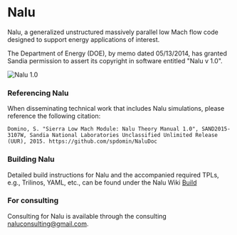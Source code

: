 Nalu
====

Nalu, a generalized unstructured massively parallel low Mach flow code designed to support energy applications of interest.

The Department of Energy (DOE), by memo dated 05/13/2014, has granted Sandia permission to assert 
its copyright in software entitled "Nalu v 1.0".

![Nalu 1.0](https://github.com/spdomin/Nalu/wiki/images/naluV1.0.png)

### Referencing Nalu
When disseminating technical work that includes Nalu simulations, please reference the following citation:

	Domino, S. "Sierra Low Mach Module: Nalu Theory Manual 1.0", SAND2015-3107W, Sandia National Laboratories Unclassified Unlimited Release (UUR), 2015. https://github.com/spdomin/NaluDoc
	
### Building Nalu

Detailed build instructions for Nalu and the accompanied required TPLs, e.g., Trilinos, YAML, etc.,
can be found under the Nalu Wiki [Build](https://github.com/spdomin/Nalu/wiki/Build_instructions)

### For consulting

Consulting for Nalu is available through the consulting <naluconsulting@gmail.com>.

